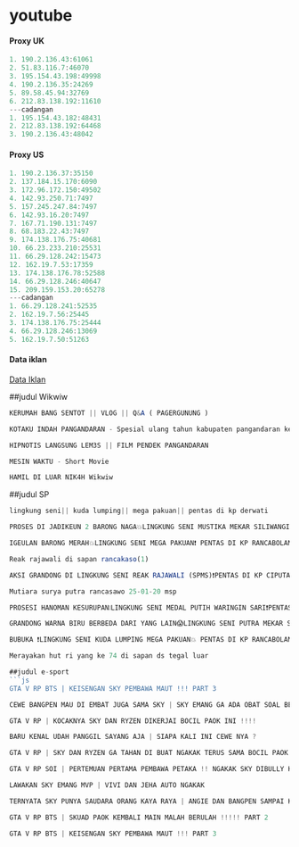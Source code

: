 # youtube


#### Proxy UK
```js
1. 190.2.136.43:61061
2. 51.83.116.7:46070
3. 195.154.43.198:49998
4. 190.2.136.35:24269
5. 89.58.45.94:32769
6. 212.83.138.192:11610
---cadangan
1. 195.154.43.182:48431
2. 212.83.138.192:64468
3. 190.2.136.43:48042
```

#### Proxy US
```js
1. 190.2.136.37:35150
2. 137.184.15.170:6090
3. 172.96.172.150:49502
4. 142.93.250.71:7497
5. 157.245.247.84:7497
6. 142.93.16.20:7497
7. 167.71.190.131:7497
8. 68.183.22.43:7497
9. 174.138.176.75:40681
10. 66.23.233.210:25531
11. 66.29.128.242:15473
12. 162.19.7.53:17359
13. 174.138.176.78:52588
14. 66.29.128.246:40647
15. 209.159.153.20:65278
---cadangan
1. 66.29.128.241:52535
2. 162.19.7.56:25445
3. 174.138.176.75:25444
4. 66.29.128.246:13069
5. 162.19.7.50:51263
```


#### Data iklan
[Data Iklan](https://www.prepostseo.com/tool/fake-address-generator)


##judul Wikwiw

```js
KERUMAH BANG SENTOT || VLOG || Q&A ( PAGERGUNUNG )
```
```js
KOTAKU INDAH PANGANDARAN - Spesial ulang tahun kabupaten pangandaran ke 10 tahun.
```
```js
HIPNOTIS LANGSUNG LEM3S || FILM PENDEK PANGANDARAN
```
```js
MESIN WAKTU - Short Movie
```
```js
HAMIL DI LUAR NIK4H Wikwiw
```


##judul SP

```js
lingkung seni|| kuda lumping|| mega pakuan|| pentas di kp derwati
```
```js
PROSES DI JADIKEUN 2 BARONG NAGA💥LINGKUNG SENI MUSTIKA MEKAR SILIWANGI❗PENTAS DI LEWI MUNDING‼‼
```
```js
IGEULAN BARONG MERAH💥LINGKUNG SENI MEGA PAKUAN❗ PENTAS DI KP RANCABOLANG GDE BAGE 31-11-21❗
```
```js
Reak rajawali di sapan rancakaso(1)
```
```js
AKSI GRANDONG DI LINGKUNG SENI REAK RAJAWALI (SPMS)❗PENTAS DI KP CIPUTAT
```
```js
Mutiara surya putra rancasawo 25-01-20 msp
```
```js
PROSESI HANOMAN KESURUPAN❕LINGKUNG SENI MEDAL PUTIH WARINGIN SARI❗PENTAS DI BOJONG EMAS 13-03-22
```
```js
GRANDONG WARNA BIRU BERBEDA DARI YANG LAIN😱LINGKUNG SENI PUTRA MEKAR SALUYU💥LIVE IN LEWI NUTUG❕
```
```js
BUBUKA ❗LINGKUNG SENI KUDA LUMPING MEGA PAKUAN💥 PENTAS DI KP RANCABOLANG GEDE BAGE 06-11-21❗
```
```js
Merayakan hut ri yang ke 74 di sapan ds tegal luar

##judul e-sport
```js
GTA V RP BTS | KEISENGAN SKY PEMBAWA MAUT !!! PART 3
```
```js
CEWE BANGPEN MAU DI EMBAT JUGA SAMA SKY | SKY EMANG GA ADA OBAT SOAL BEGINIAN !!!
```
```js
GTA V RP | KOCAKNYA SKY DAN RYZEN DIKERJAI BOCIL PAOK INI !!!!
```
```js
BARU KENAL UDAH PANGGIL SAYANG AJA | SIAPA KALI INI CEWE NYA ?
```
```js
GTA V RP | SKY DAN RYZEN GA TAHAN DI BUAT NGAKAK TERUS SAMA BOCIL PAOK INI !!!!
```
```js
GTA V RP SOI | PERTEMUAN PERTAMA PEMBAWA PETAKA !! NGAKAK SKY DIBULLY HABIS HABISAN !!!
```
```js
LAWAKAN SKY EMANG MVP | VIVI DAN JEHA AUTO NGAKAK
```
```js
TERNYATA SKY PUNYA SAUDARA ORANG KAYA RAYA | ANGIE DAN BANGPEN SAMPAI KAGET !!!!
```
```js
GTA V RP BTS | SKUAD PAOK KEMBALI MAIN MALAH BERULAH !!!!! PART 2
```
```js
GTA V RP BTS | KEISENGAN SKY PEMBAWA MAUT !!! PART 3
```
